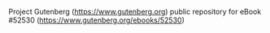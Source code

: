 Project Gutenberg (https://www.gutenberg.org) public repository for
eBook #52530 (https://www.gutenberg.org/ebooks/52530)

